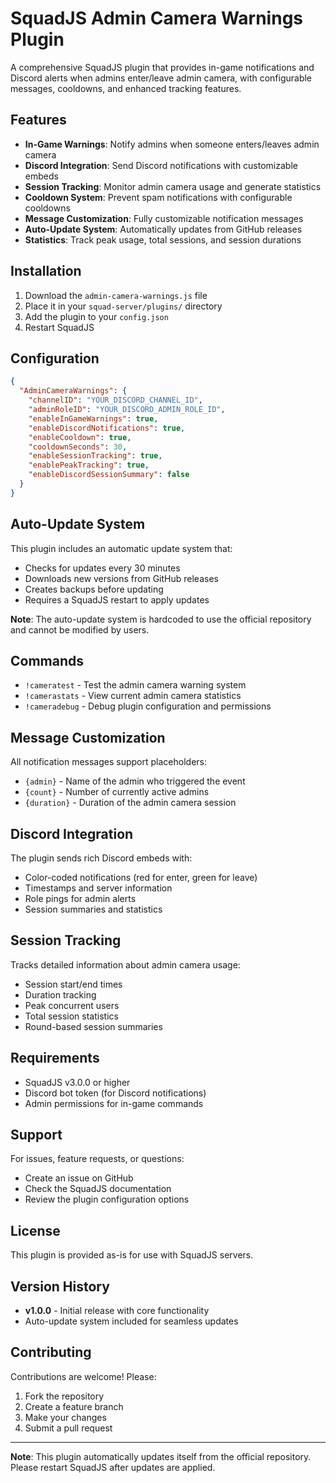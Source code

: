 # SquadJS Admin Camera Warnings Plugin

A comprehensive SquadJS plugin that provides in-game notifications and Discord alerts when admins enter/leave admin camera, with configurable messages, cooldowns, and enhanced tracking features.

## Features

- **In-Game Warnings**: Notify admins when someone enters/leaves admin camera
- **Discord Integration**: Send Discord notifications with customizable embeds
- **Session Tracking**: Monitor admin camera usage and generate statistics
- **Cooldown System**: Prevent spam notifications with configurable cooldowns
- **Message Customization**: Fully customizable notification messages
- **Auto-Update System**: Automatically updates from GitHub releases
- **Statistics**: Track peak usage, total sessions, and session durations

## Installation

1. Download the `admin-camera-warnings.js` file
2. Place it in your `squad-server/plugins/` directory
3. Add the plugin to your `config.json`
4. Restart SquadJS

## Configuration

```json
{
  "AdminCameraWarnings": {
    "channelID": "YOUR_DISCORD_CHANNEL_ID",
    "adminRoleID": "YOUR_DISCORD_ADMIN_ROLE_ID",
    "enableInGameWarnings": true,
    "enableDiscordNotifications": true,
    "enableCooldown": true,
    "cooldownSeconds": 30,
    "enableSessionTracking": true,
    "enablePeakTracking": true,
    "enableDiscordSessionSummary": false
  }
}
```

## Auto-Update System

This plugin includes an automatic update system that:
- Checks for updates every 30 minutes
- Downloads new versions from GitHub releases
- Creates backups before updating
- Requires a SquadJS restart to apply updates

**Note**: The auto-update system is hardcoded to use the official repository and cannot be modified by users.

## Commands

- `!cameratest` - Test the admin camera warning system
- `!camerastats` - View current admin camera statistics
- `!cameradebug` - Debug plugin configuration and permissions

## Message Customization

All notification messages support placeholders:
- `{admin}` - Name of the admin who triggered the event
- `{count}` - Number of currently active admins
- `{duration}` - Duration of the admin camera session

## Discord Integration

The plugin sends rich Discord embeds with:
- Color-coded notifications (red for enter, green for leave)
- Timestamps and server information
- Role pings for admin alerts
- Session summaries and statistics

## Session Tracking

Tracks detailed information about admin camera usage:
- Session start/end times
- Duration tracking
- Peak concurrent users
- Total session statistics
- Round-based session summaries

## Requirements

- SquadJS v3.0.0 or higher
- Discord bot token (for Discord notifications)
- Admin permissions for in-game commands

## Support

For issues, feature requests, or questions:
- Create an issue on GitHub
- Check the SquadJS documentation
- Review the plugin configuration options

## License

This plugin is provided as-is for use with SquadJS servers.

## Version History

- **v1.0.0** - Initial release with core functionality
- Auto-update system included for seamless updates

## Contributing

Contributions are welcome! Please:
1. Fork the repository
2. Create a feature branch
3. Make your changes
4. Submit a pull request

---

**Note**: This plugin automatically updates itself from the official repository. Please restart SquadJS after updates are applied.
